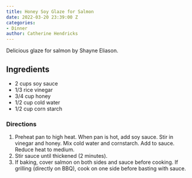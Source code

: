 ```yaml
---
title: Honey Soy Glaze for Salmon
date: 2022-03-20 23:39:00 Z
categories:
- Dinner
author: Catherine Hendricks
---
```


Delicious glaze for salmon by Shayne Eliason. 

## Ingredients
* 2 cups soy sauce
* 1/3 rice vinegar
* 3/4 cup honey
* 1/2 cup cold water
* 1/2 cup corn starch

### Directions
1. Preheat pan to high heat. When pan is hot, add soy sauce. Stir in vinegar and honey. Mix cold water and cornstarch. Add to sauce. Reduce heat to medium. 
2. Stir sauce until thickened (2 minutes). 
3. If baking, cover salmon on both sides and sauce before cooking. If grilling (directly on BBQ), cook on one side before basting with sauce. 

